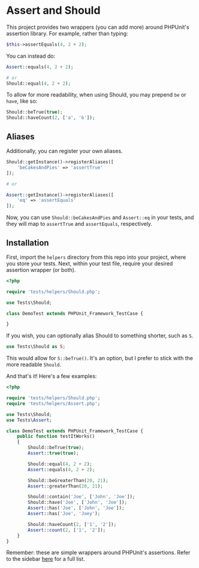 # Assert and Should

This project provides two wrappers (you can add more) around PHPUnit's assertion library. For example, rather than typing:

```php
$this->assertEquals(4, 2 + 2);
```

You can instead do:

```php
Assert::equals(4, 2 + 2);

# or
Should::equal(4, 2 + 2);
```

To allow for more readability, when using Should, you may prepend `be` or `have`, like so:

```php
Should::beTrue(true);
Should::haveCount(2, ['a', 'b']);
```

## Aliases

Additionally, you can register your own aliases.

```php
Should::getInstance()->registerAliases([
	'beCakesAndPies' => 'assertTrue'
]);

# or

Assert::getInstance()->registerAliases([
	'eq' => 'assertEquals'
]);
```

Now, you can use `Should::beCakesAndPies` and `Assert::eq` in your tests, and they will map to `assertTrue` and `assertEquals`, respectively.

## Installation

First, import the `helpers` directory from this repo into your project, where you store your tests. Next, within your test file, require your desired assertion wrapper (or both).

```php
<?php

require 'tests/helpers/Should.php';

use Tests\Should;

class DemoTest extends PHPUnit_Framework_TestCase {

}
```

If you wish, you can optionally alias Should to something shorter, such as `S`.

```php
use Tests\Should as S;
```

This would allow for `S::beTrue()`. It's an option, but I prefer to stick with the more readable `Should`.


And that's it! Here's a few examples:

```php
<?php

require 'tests/helpers/Should.php';
require 'tests/helpers/Assert.php';

use Tests\Should;
use Tests\Assert;

class DemoTest extends PHPUnit_Framework_TestCase {
	public function testItWorks()
	{
		Should::beTrue(true);
		Assert::true(true);

		Should::equal(4, 2 + 2);
		Assert::equals(4, 2 + 2);

		Should::beGreaterThan(20, 21);
		Assert::greaterThan(20, 21);

		Should::contain('Joe', ['John', 'Joe']);
		Should::have('Joe', ['John', 'Joe']);
		Assert::has('Joe', ['John', 'Joe']);
		Assert::has('Joe', 'Joey');

		Should::haveCount(2, ['1', '2']);
		Assert::count(2, ['1', '2']);
	}
}
```

Remember: these are simple wrappers around PHPUnit's assertions. Refer to the sidebar [here](http://www.phpunit.de/manual/current/en/index.html) for a full list.



